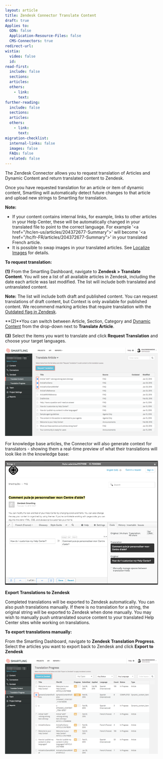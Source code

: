 ```yaml
---
layout: article
title: Zendesk Connector Translate Content
draft: true
Applies to:
  GDN: false
  Application-Resource-Files: false
  CMS-Connectors: true
redirect-url:
wistia:
  video: false
  id:
read-first:
  include: false
  sections:
  articles:
  others:
    - link:
      text:
further-reading:
  include: false
  sections:
  articles:
  others:
    - link:
      text:
migration-checklist:
  internal-links: false
  images: false
  FAQs: false
  related: false
---
```



The Zendesk Connector allows you to request translation of Articles and Dynamic Content and return translated content to Zendesk.

Once you have requested translation for an article or item of dynamic content, Smartling will automatically detect future changes to that article and upload new strings to Smartling for translation.

**Note:**

* If your content contains internal links, for example, links to other articles in your Help Center, these will be automatically changed in your translated file to point to the correct language. For example '&lt;a href="/hc/en-us/articles/204372677-Summary"&gt;' will become '&lt;a href="/hc/fr-FR/articles/204372677-Summary"&gt;' in your translated French article.
* It is possible to swap images in your translated articles. See [Localize Images](/hc/en-us/articles/218450728) for details.


**To request translation:**

**(1)** From the Smartling Dashboard, navigate to **Zendesk &gt; Translate Content**. You will see a list of all available articles in Zendesk, including the date each article was last modified. The list will include both translated and untranslated content.

**Note:** The list will include both draft and published content. You can request translations of draft content, but Context is only available for published content. We recommend marking articles that require translation with the [Outdated flag in Zendesk](/hc/en-us/articles/216506578).

**(2)**You can switch between Article, Section, Category and [Dynamic Content](https://support.zendesk.com/hc/en-us/articles/203663356) from the drop-down next to **Translate Article**.

**(3)** Select the items you want to translate and click **Request Translation** and choose your target languages.

![](/uploads/versions/zendesk-translate1---x----1246-721x---.png)

For knowledge base articles, the Connector will also generate context for translators - showing them a real-time preview of what their translations will look like in the knowledge base:

![](/uploads/versions/zendesk-translate2---x----981-795x---.png)

**Export Translations to Zendesk**

Completed translations will be exported to Zendesk automatically. You can also push translations manually. If there is no translation for a string, the original string will be exported to Zendesk when done manually. You may wish to manually push untranslated source content to your translated Help Center sites while working on translations.

**To export translations manually:**

From the Smartling Dashboard, navigate to **Zendesk Translation Progress**. Select the articles you want to export back to Zendesk and click **Export to Zendesk**

![](/uploads/versions/zendesk-translate3---x----1292-810x---.png)